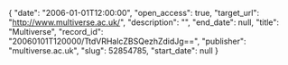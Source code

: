 {
  "date": "2006-01-01T12:00:00", 
  "open_access": true, 
  "target_url": "http://www.multiverse.ac.uk/", 
  "description": "", 
  "end_date": null, 
  "title": "Multiverse", 
  "record_id": "20060101T120000/TtdVRHalcZBSQezhZdidJg==", 
  "publisher": "multiverse.ac.uk", 
  "slug": 52854785, 
  "start_date": null
}

